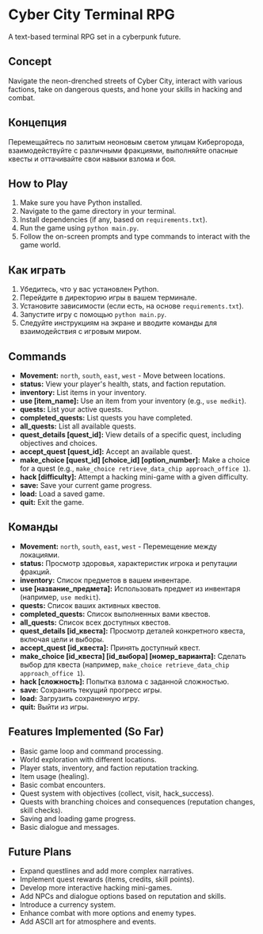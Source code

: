 # Cyber City Terminal RPG

A text-based terminal RPG set in a cyberpunk future.

## Concept

Navigate the neon-drenched streets of Cyber City, interact with various factions, take on dangerous quests, and hone your skills in hacking and combat.

## Концепция

Перемещайтесь по залитым неоновым светом улицам Кибергорода, взаимодействуйте с различными фракциями, выполняйте опасные квесты и оттачивайте свои навыки взлома и боя.

## How to Play

1.  Make sure you have Python installed.
2.  Navigate to the game directory in your terminal.
3.  Install dependencies (if any, based on `requirements.txt`).
4.  Run the game using `python main.py`.
5.  Follow the on-screen prompts and type commands to interact with the game world.

## Как играть

1. Убедитесь, что у вас установлен Python.
2. Перейдите в директорию игры в вашем терминале.
3. Установите зависимости (если есть, на основе `requirements.txt`).
4. Запустите игру с помощью `python main.py`.
5. Следуйте инструкциям на экране и вводите команды для взаимодействия с игровым миром.

## Commands

*   **Movement:** `north`, `south`, `east`, `west` - Move between locations.
*   **status:** View your player's health, stats, and faction reputation.
*   **inventory:** List items in your inventory.
*   **use [item_name]:** Use an item from your inventory (e.g., `use medkit`).
*   **quests:** List your active quests.
*   **completed_quests:** List quests you have completed.
*   **all_quests:** List all available quests.
*   **quest_details [quest_id]:** View details of a specific quest, including objectives and choices.
*   **accept_quest [quest_id]:** Accept an available quest.
*   **make_choice [quest_id] [choice_id] [option_number]:** Make a choice for a quest (e.g., `make_choice retrieve_data_chip approach_office 1`).
*   **hack [difficulty]:** Attempt a hacking mini-game with a given difficulty.
*   **save:** Save your current game progress.
*   **load:** Load a saved game.
*   **quit:** Exit the game.

## Команды

*   **Movement:** `north`, `south`, `east`, `west` - Перемещение между локациями.
*   **status:** Просмотр здоровья, характеристик игрока и репутации фракций.
*   **inventory:** Список предметов в вашем инвентаре.
*   **use [название_предмета]:** Использовать предмет из инвентаря (например, `use medkit`).
*   **quests:** Список ваших активных квестов.
*   **completed_quests:** Список выполненных вами квестов.
*   **all_quests:** Список всех доступных квестов.
*   **quest_details [id_квеста]:** Просмотр деталей конкретного квеста, включая цели и выборы.
*   **accept_quest [id_квеста]:** Принять доступный квест.
*   **make_choice [id_квеста] [id_выбора] [номер_варианта]:** Сделать выбор для квеста (например, `make_choice retrieve_data_chip approach_office 1`).
*   **hack [сложность]:** Попытка взлома с заданной сложностью.
*   **save:** Сохранить текущий прогресс игры.
*   **load:** Загрузить сохраненную игру.
*   **quit:** Выйти из игры.

## Features Implemented (So Far)

*   Basic game loop and command processing.
*   World exploration with different locations.
*   Player stats, inventory, and faction reputation tracking.
*   Item usage (healing).
*   Basic combat encounters.
*   Quest system with objectives (collect, visit, hack_success).
*   Quests with branching choices and consequences (reputation changes, skill checks).
*   Saving and loading game progress.
*   Basic dialogue and messages.

## Future Plans

*   Expand questlines and add more complex narratives.
*   Implement quest rewards (items, credits, skill points).
*   Develop more interactive hacking mini-games.
*   Add NPCs and dialogue options based on reputation and skills.
*   Introduce a currency system.
*   Enhance combat with more options and enemy types.
*   Add ASCII art for atmosphere and events.
